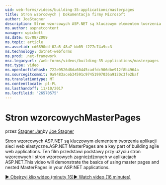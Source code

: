 ```yaml
---
uid: web-forms/videos/building-35-applications/masterpages
title: Stron wzorcowych | Dokumentacja firmy Microsoft
author: JoeStagner
description: Stron wzorcowych ASP.NET są kluczowym elementem tworzenia aplikacji sieci web elastyczne. Ten film przedstawi podstawy przy użyciu stron wzorcowych i zagnieżdżone stron wzorcowych w...
ms.author: aspnetcontent
manager: wpickett
ms.date: 05/08/2009
ms.topic: article
ms.assetid: cd6890dd-02a5-48a7-bb05-f277c74a9cc3
ms.technology: dotnet-webforms
ms.prod: .net-framework
msc.legacyurl: /web-forms/videos/building-35-applications/masterpages
msc.type: video
ms.openlocfilehash: 722e9526d8da60445cadfdc906dbe912f8b4964a
ms.sourcegitcommit: 9a9483aceb34591c97451997036a9120c3fe2baf
ms.translationtype: MT
ms.contentlocale: pl-PL
ms.lasthandoff: 11/10/2017
ms.locfileid: "26570575"
---
```

<a name="masterpages"></a><span data-ttu-id="e1c3e-104">Stron wzorcowych</span><span class="sxs-lookup"><span data-stu-id="e1c3e-104">MasterPages</span></span>
====================
<span data-ttu-id="e1c3e-105">przez [Stagner Jan](https://github.com/JoeStagner)</span><span class="sxs-lookup"><span data-stu-id="e1c3e-105">by [Joe Stagner](https://github.com/JoeStagner)</span></span>

<span data-ttu-id="e1c3e-106">Stron wzorcowych ASP.NET są kluczowym elementem tworzenia aplikacji sieci web elastyczne.</span><span class="sxs-lookup"><span data-stu-id="e1c3e-106">ASP.NET MasterPages are a key part of building agile web applications.</span></span> <span data-ttu-id="e1c3e-107">Ten film przedstawi podstawy przy użyciu stron wzorcowych i stron wzorcowych zagnieżdżonych w aplikacjach ASP.NET.</span><span class="sxs-lookup"><span data-stu-id="e1c3e-107">This video will demonstrate the basics of using master pages and nested MasterPages in your ASP.NET applications.</span></span>

[<span data-ttu-id="e1c3e-108">&#9654; Obejrzyj klip wideo (minuty 16)</span><span class="sxs-lookup"><span data-stu-id="e1c3e-108">&#9654; Watch video (16 minutes)</span></span>](https://channel9.msdn.com/Blogs/ASP-NET-Site-Videos/masterpages)
